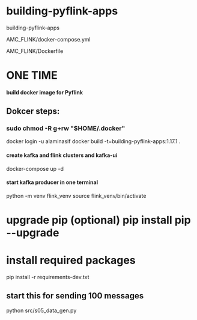 # building-pyflink-apps
building-pyflink-apps

AMC_FLINK/docker-compose.yml

AMC_FLINK/Dockerfile

# ONE TIME
#### build docker image for Pyflink
## Dokcer steps:
### sudo chmod -R g+rw "$HOME/.docker"
docker login -u alaminasif
docker build -t=building-pyflink-apps:1.17.1 .

#### create kafka and flink clusters and kafka-ui
docker-compose up -d


#### start kafka producer in one terminal
python -m venv flink_venv
source flink_venv/bin/activate
# upgrade pip (optional) pip install pip --upgrade
# install required packages
pip install -r requirements-dev.txt


## start this for sending 100 messages
python src/s05_data_gen.py